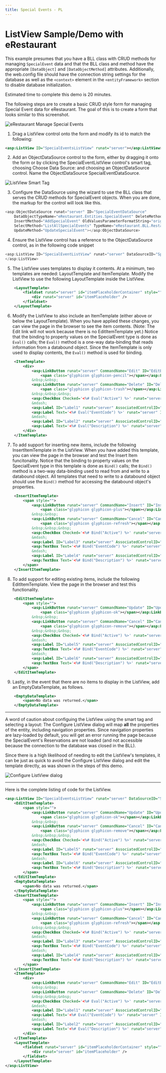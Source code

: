 ```yaml
---
title: Special Events - PL
---
```

# ListView Sample/Demo with eRestaurant

This example presumes that you have a BLL class with CRUD methods for managing `SpecialEvent` data and that the BLL class and method have the appropriate `[DataObject]` and `[DataObjectMethod]` attributes. Additionally, the web.config file should have the connection string settings for the database as well as the `<context>` element in the `<entityFramework>` section to disable database initialization.

Estimated time to complete this demo is 20 minutes.

The following steps are to create a basic CRUD style form for managing Special Event data for eRestaurant. The goal of this is to create a form that looks similar to this screenshot.

![eRestaurant Manage Special Events](./listview/Manage-Special-Events.png)

1. Drag a ListView control onto the form and modify its id to match the following:

```xml
<asp:ListView ID="SpecialEventsListView" runat="server"></asp:ListView>
```

2. Add an ObjectDataSource control to the form, either by dragging it onto the form or by clicking the SpecialEventListView control's smart tag, choosing Choose Data Source: <New Data Source> and choosing an ObjectDataSource control. Name the ObjectDataSource SpecialEventDataSource.

![ListView Smart Tag](./listview/ListView-smart-tag.png)

3. Configure the DataSource using the wizard to use the BLL class that serves the CRUD methods for SpecialEvent objects. When you are done, the markup for the control will look like this.

```csharp
<asp:ObjectDataSource runat="server" ID="SpecialEventDataSource"
    DataObjectTypeName="eRestaurant.Entities.SpecialEvent" DeleteMethod="DeleteSpecialEvent"
    InsertMethod="AddSpecialEvent" OldValuesParameterFormatString="original_{0}"
    SelectMethod="ListAllSpecialEvents" TypeName="eRestaurant.BLL.RestaurantAdminController"
    UpdateMethod="UpdateSpecialEvent"></asp:ObjectDataSource>
```

4. Ensure the ListView control has a reference to the ObjectDataSource control, as in the following code snippet

```csharp
<asp:ListView ID="SpecialEventListView" runat="server" DataSourceID="SpecialEventDataSource">
</asp:ListView>
```

5. The ListView uses templates to display it contents. At a minimum, two templates are needed: LayoutTemplate and ItemTemplate. Modify the ListView to use the following LayoutTemplate inside the ListView.

```xml
    <LayoutTemplate>
        <fieldset runat="server" id="itemPlaceholderContainer" style="">
            <div runat="server" id="itemPlaceholder" />
        </fieldset>
    </LayoutTemplate>

```

6. Modify the ListView to also include an ItemTemplate (either above or below the LayoutTemplate). When you have applied these changes, you can view the page in the browser to see the item contents. (Note: The Edit link will not work because there is no EditItemTemplate yet.) Notice that the binding to property values on the SpecialEvent type is done as `Eval()` calls; the `Eval()` method is a one-way data-binding that reads information from a databound object. Since the ItemTemplate is only used to display contents, the `Eval()` method is used for binding.

```xml
    <ItemTemplate>
        <div>
            <asp:LinkButton runat="server" CommandName="Edit" ID="EditButton">Edit
                <span class="glyphicon glyphicon-pencil"></span></asp:LinkButton>
            &nbsp;&nbsp;
            <asp:LinkButton runat="server" CommandName="Delete" ID="DeleteButton">Delete
                <span class="glyphicon glyphicon-trash"></span></asp:LinkButton>
            &nbsp;&nbsp;&nbsp;
            <asp:CheckBox Checked='<%# Eval("Active") %>' runat="server" ID="ActiveCheckBox" Enabled="false" Text="Active" />
            &mdash;
            <asp:Label ID="Label1" runat="server" AssociatedControlID="EventCodeLabel"  CssClass="control-label">Event Code</asp:Label>
            <asp:Label Text='<%# Eval("EventCode") %>' runat="server" ID="EventCodeLabel" />
            &mdash;
            <asp:Label ID="Label2" runat="server" AssociatedControlID="DescriptionLabel" CssClass="control-label">Description</asp:Label>
            <asp:Label Text='<%# Eval("Description") %>' runat="server" ID="DescriptionLabel" />
        </div>
    </ItemTemplate>
```

7. To add support for inserting new items, include the following InsertItemTemplate in the ListView. When you have added this template, you can view the page in the browser and test the Insert Item funcitonality. Notice that the binding to property values on the SpecialEvent type in this template is done as `Bind()` calls; the `Bind()` method is a two-way data-binding used to read from and write to a databound object. All templates that need to write to a databound object should use the `Bind()` method for accessing the databound object's properties.

```xml
    <InsertItemTemplate>
        <span style="">
            <asp:LinkButton runat="server" CommandName="Insert" ID="InsertButton">Insert 
                <span class="glyphicon glyphicon-plus"></span></asp:LinkButton>
            &nbsp;&nbsp;
            <asp:LinkButton runat="server" CommandName="Cancel" ID="CancelButton">Clear
                <span class="glyphicon glyphicon-refresh"></span></asp:LinkButton>
            &nbsp;&nbsp;&nbsp;
            <asp:CheckBox Checked='<%# Bind("Active") %>' runat="server" ID="ActiveCheckBox" Text="Active" />
            &mdash;
            <asp:Label ID="Label3" runat="server" AssociatedControlID="EventCodeTextBox"  CssClass="control-label">Event Code</asp:Label>
            <asp:TextBox Text='<%# Bind("EventCode") %>' runat="server" ID="EventCodeTextBox" />
            &mdash;
            <asp:Label ID="Label4" runat="server" AssociatedControlID="DescriptionTextBox"  CssClass="control-label">Description</asp:Label>
            <asp:TextBox Text='<%# Bind("Description") %>' runat="server" ID="DescriptionTextBox" />
        </span>
    </InsertItemTemplate>
```

8. To add support for editing existing items, include the following EditItemTemplate. View the page in the browser and test this functionality.

```xml
    <EditItemTemplate>
        <span style="">
            <asp:LinkButton runat="server" CommandName="Update" ID="UpdateButton">Update
                <span class="glyphicon glyphicon-ok"></span></asp:LinkButton>
            &nbsp;&nbsp;
            <asp:LinkButton runat="server" CommandName="Cancel" ID="CancelButton">Cancel
                <span class="glyphicon glyphicon-remove"></span></asp:LinkButton>
            &nbsp;&nbsp;&nbsp;
            <asp:CheckBox Checked='<%# Bind("Active") %>' runat="server" ID="ActiveCheckBox" Text="Active" />
            &mdash;
            <asp:Label ID="Label5" runat="server" AssociatedControlID="EventCodeTextBox" CssClass="control-label">Event Code</asp:Label>
            <asp:TextBox Text='<%# Bind("EventCode") %>' runat="server" ID="EventCodeTextBox" />
            &mdash;
            <asp:Label ID="Label6" runat="server" AssociatedControlID="DescriptionTextBox" CssClass="control-label">Description</asp:Label>
            <asp:TextBox Text='<%# Bind("Description") %>' runat="server" ID="DescriptionTextBox" />
        </span>
    </EditItemTemplate>
```

9. Lastly, in the event that there are no items to display in the ListView, add an EmptyDataTemplate, as follows.

```xml
    <EmptyDataTemplate>
        <span>No data was returned.</span>
    </EmptyDataTemplate>
```

----

A word of caution about configuing the ListView using the smart tag and selecting a layout: The Configure ListView dialog will map **all** the properties of the entity, including navigation properties. Since navigation properties are lazy-loaded by default, you will get an error running the page because the SpecialEvent's Reservations are not loaded (and not accessible because the connection to the database was closed in the BLL).

Since there is a high likelihood of needing to edit the ListView's templates, it can be just as quick to avoid the Configure ListView dialog and edit the template directly, as was shown in the steps of this demo.

![Configure ListView dialog](./listview/ListView-ConfigureListViewDialog.png)

----

Here is the complete listing of code for the ListView.

```xml
<asp:ListView ID="SpecialEventsListView" runat="server" DataSourceID="SpecialEventsDataSource" InsertItemPosition="LastItem">
    <EditItemTemplate>
        <span style="">
            <asp:LinkButton runat="server" CommandName="Update" ID="UpdateButton">Update
                <span class="glyphicon glyphicon-ok"></span></asp:LinkButton>
            &nbsp;&nbsp;
            <asp:LinkButton runat="server" CommandName="Cancel" ID="CancelButton">Cancel
                <span class="glyphicon glyphicon-remove"></span></asp:LinkButton>
            &nbsp;&nbsp;&nbsp;
            <asp:CheckBox Checked='<%# Bind("Active") %>' runat="server" ID="ActiveCheckBox" Text="Active" />
            &mdash;
            <asp:Label ID="Label5" runat="server" AssociatedControlID="EventCodeTextBox" CssClass="control-label">Event Code</asp:Label>
            <asp:TextBox Text='<%# Bind("EventCode") %>' runat="server" ID="EventCodeTextBox" />
            &mdash;
            <asp:Label ID="Label6" runat="server" AssociatedControlID="DescriptionTextBox" CssClass="control-label">Description</asp:Label>
            <asp:TextBox Text='<%# Bind("Description") %>' runat="server" ID="DescriptionTextBox" />
        </span>
    </EditItemTemplate>
    <EmptyDataTemplate>
        <span>No data was returned.</span>
    </EmptyDataTemplate>
    <InsertItemTemplate>
        <span style="">
            <asp:LinkButton runat="server" CommandName="Insert" ID="InsertButton">Insert 
                <span class="glyphicon glyphicon-plus"></span></asp:LinkButton>
            &nbsp;&nbsp;
            <asp:LinkButton runat="server" CommandName="Cancel" ID="CancelButton">Clear
                <span class="glyphicon glyphicon-refresh"></span></asp:LinkButton>
            &nbsp;&nbsp;&nbsp;
            <asp:CheckBox Checked='<%# Bind("Active") %>' runat="server" ID="ActiveCheckBox" Text="Active" />
            &mdash;
            <asp:Label ID="Label3" runat="server" AssociatedControlID="EventCodeTextBox"  CssClass="control-label">Event Code</asp:Label>
            <asp:TextBox Text='<%# Bind("EventCode") %>' runat="server" ID="EventCodeTextBox" />
            &mdash;
            <asp:Label ID="Label4" runat="server" AssociatedControlID="DescriptionTextBox"  CssClass="control-label">Description</asp:Label>
            <asp:TextBox Text='<%# Bind("Description") %>' runat="server" ID="DescriptionTextBox" />
        </span>
    </InsertItemTemplate>
    <ItemTemplate>
        <div>
            <asp:LinkButton runat="server" CommandName="Edit" ID="EditButton">Edit <span class="glyphicon glyphicon-pencil"></span></asp:LinkButton>
            &nbsp;&nbsp;
            <asp:LinkButton runat="server" CommandName="Delete" ID="DeleteButton">Delete <span class="glyphicon glyphicon-trash"></span></asp:LinkButton>
            &nbsp;&nbsp;&nbsp;
            <asp:CheckBox Checked='<%# Eval("Active") %>' runat="server" ID="ActiveCheckBox" Enabled="false" Text="Active" />
            &mdash;
            <asp:Label ID="Label1" runat="server" AssociatedControlID="EventCodeLabel"  CssClass="control-label">Event Code</asp:Label>
            <asp:Label Text='<%# Eval("EventCode") %>' runat="server" ID="EventCodeLabel" />
            &mdash;
            <asp:Label ID="Label2" runat="server" AssociatedControlID="DescriptionLabel" CssClass="control-label">Description</asp:Label>
            <asp:Label Text='<%# Eval("Description") %>' runat="server" ID="DescriptionLabel" />
        </div>
    </ItemTemplate>
    <LayoutTemplate>
        <fieldset runat="server" id="itemPlaceholderContainer" style="">
            <div runat="server" id="itemPlaceholder" />
        </fieldset>
    </LayoutTemplate>
</asp:ListView>
```

